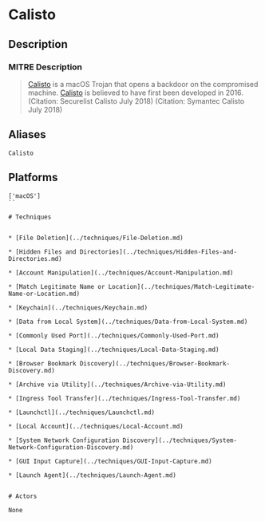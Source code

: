 
# Calisto

## Description

### MITRE Description

> [Calisto](https://attack.mitre.org/software/S0274) is a macOS Trojan that opens a backdoor on the compromised machine. [Calisto](https://attack.mitre.org/software/S0274) is believed to have first been developed in 2016. (Citation: Securelist Calisto July 2018) (Citation: Symantec Calisto July 2018)

## Aliases

```
Calisto
```

## Platforms

```
['macOS']
``

# Techniques


* [File Deletion](../techniques/File-Deletion.md)

* [Hidden Files and Directories](../techniques/Hidden-Files-and-Directories.md)
    
* [Account Manipulation](../techniques/Account-Manipulation.md)
    
* [Match Legitimate Name or Location](../techniques/Match-Legitimate-Name-or-Location.md)
    
* [Keychain](../techniques/Keychain.md)
    
* [Data from Local System](../techniques/Data-from-Local-System.md)
    
* [Commonly Used Port](../techniques/Commonly-Used-Port.md)
    
* [Local Data Staging](../techniques/Local-Data-Staging.md)
    
* [Browser Bookmark Discovery](../techniques/Browser-Bookmark-Discovery.md)
    
* [Archive via Utility](../techniques/Archive-via-Utility.md)
    
* [Ingress Tool Transfer](../techniques/Ingress-Tool-Transfer.md)
    
* [Launchctl](../techniques/Launchctl.md)
    
* [Local Account](../techniques/Local-Account.md)
    
* [System Network Configuration Discovery](../techniques/System-Network-Configuration-Discovery.md)
    
* [GUI Input Capture](../techniques/GUI-Input-Capture.md)
    
* [Launch Agent](../techniques/Launch-Agent.md)
    

# Actors

None
